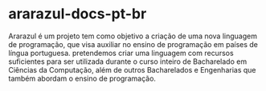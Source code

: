 # ararazul-docs-pt-br
Ararazul é um projeto tem como objetivo a criação de uma nova linguagem de programação, que visa auxiliar no ensino de programação em países de língua portuguesa. pretendemos criar uma linguagem com recursos suficientes para ser utilizada durante o curso inteiro de Bacharelado em Ciências da Computação, além de outros Bacharelados e Engenharias que também abordam o ensino de programação.
